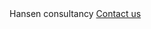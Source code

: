 ﻿<div class="container">
    <div class="layout vertical center">
        <span class="title">Hansen consultancy </span>
        <a href="#Contact"><paper-button raised>Contact us</paper-button></a>
    </div>
</div>